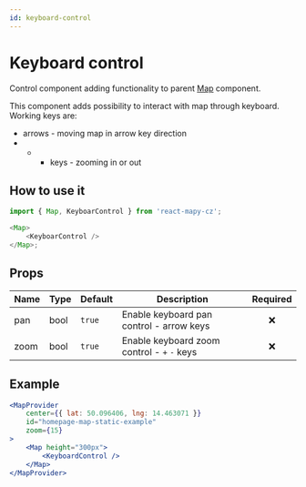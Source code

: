```yaml
---
id: keyboard-control
---
```


# Keyboard control

Control component adding functionality to parent [Map](/docs/API/map) component.

This component adds possibility to interact with map through keyboard. Working keys are:

- arrows - moving map in arrow key direction
- - - keys - zooming in or out

## How to use it

```js
import { Map, KeyboarControl } from 'react-mapy-cz';

<Map>
	<KeyboarControl />
</Map>;
```

## Props

| Name | Type | Default | Description                                 | Required |
| ---- | ---- | ------- | ------------------------------------------- | :------: |
| pan  | bool | `true`  | Enable keyboard pan control - arrow keys    |   :x:    |
| zoom | bool | `true`  | Enable keyboard zoom control - `+` `-` keys |   :x:    |

## Example

```jsx live
<MapProvider
	center={{ lat: 50.096406, lng: 14.463071 }}
	id="homepage-map-static-example"
	zoom={15}
>
	<Map height="300px">
		<KeyboardControl />
	</Map>
</MapProvider>
```
